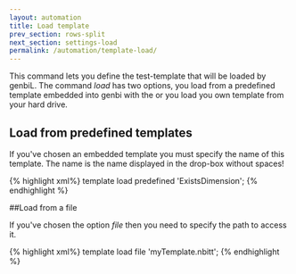 ```yaml
---
layout: automation
title: Load template
prev_section: rows-split
next_section: settings-load
permalink: /automation/template-load/
---
```

This command lets you define the test-template that will be loaded by genbiL. The command *load* has two options, you load from a predefined template embedded into genbi with the or you load you own template from your hard drive.

## Load from predefined templates

If you've chosen an embedded template you must specify the name of this template. The name is the name displayed in the drop-box without spaces!

{% highlight xml%}
template load predefined 'ExistsDimension';
{% endhighlight %}

##Load from a file

If you've chosen the option *file* then you need to specify the path to access it.

{% highlight xml%}
template load file 'myTemplate.nbitt';
{% endhighlight %}
